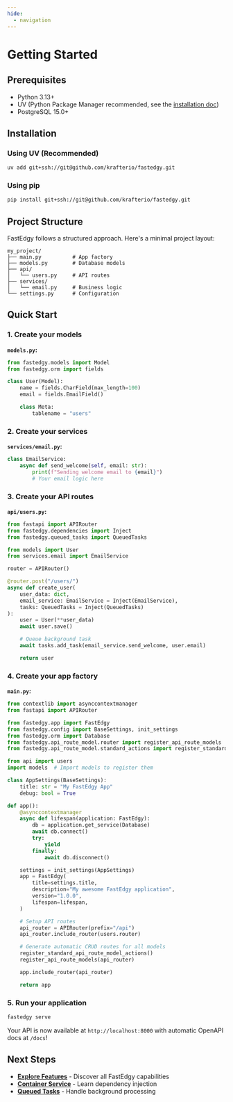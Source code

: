 ```yaml
---
hide:
  - navigation
---
```


# Getting Started

## Prerequisites

- Python 3.13+
- UV (Python Package Manager recommended, see the [installation doc](https://docs.astral.sh/uv/getting-started/installation))
- PostgreSQL 15.0+

## Installation

### Using UV (Recommended)

```bash
uv add git+ssh://git@github.com/krafterio/fastedgy.git
```

### Using pip

```bash
pip install git+ssh://git@github.com/krafterio/fastedgy.git
```

## Project Structure

FastEdgy follows a structured approach. Here's a minimal project layout:

```
my_project/
├── main.py          # App factory
├── models.py        # Database models
├── api/
│   └── users.py     # API routes
├── services/
│   └── email.py     # Business logic
└── settings.py      # Configuration
```

## Quick Start

### 1. Create your models

**`models.py`:**
```python
from fastedgy.models import Model
from fastedgy.orm import fields

class User(Model):
    name = fields.CharField(max_length=100)
    email = fields.EmailField()

    class Meta:
        tablename = "users"
```

### 2. Create your services

**`services/email.py`:**
```python
class EmailService:
    async def send_welcome(self, email: str):
        print(f"Sending welcome email to {email}")
        # Your email logic here
```

### 3. Create your API routes

**`api/users.py`:**
```python
from fastapi import APIRouter
from fastedgy.dependencies import Inject
from fastedgy.queued_tasks import QueuedTasks

from models import User
from services.email import EmailService

router = APIRouter()

@router.post("/users/")
async def create_user(
    user_data: dict,
    email_service: EmailService = Inject(EmailService),
    tasks: QueuedTasks = Inject(QueuedTasks)
):
    user = User(**user_data)
    await user.save()

    # Queue background task
    await tasks.add_task(email_service.send_welcome, user.email)

    return user
```

### 4. Create your app factory

**`main.py`:**
```python
from contextlib import asynccontextmanager
from fastapi import APIRouter

from fastedgy.app import FastEdgy
from fastedgy.config import BaseSettings, init_settings
from fastedgy.orm import Database
from fastedgy.api_route_model.router import register_api_route_models
from fastedgy.api_route_model.standard_actions import register_standard_api_route_model_actions

from api import users
import models  # Import models to register them

class AppSettings(BaseSettings):
    title: str = "My FastEdgy App"
    debug: bool = True

def app():
    @asynccontextmanager
    async def lifespan(application: FastEdgy):
        db = application.get_service(Database)
        await db.connect()
        try:
            yield
        finally:
            await db.disconnect()

    settings = init_settings(AppSettings)
    app = FastEdgy(
        title=settings.title,
        description="My awesome FastEdgy application",
        version="1.0.0",
        lifespan=lifespan,
    )

    # Setup API routes
    api_router = APIRouter(prefix="/api")
    api_router.include_router(users.router)

    # Generate automatic CRUD routes for all models
    register_standard_api_route_model_actions()
    register_api_route_models(api_router)

    app.include_router(api_router)

    return app
```

### 5. Run your application

```bash
fastedgy serve
```

Your API is now available at `http://localhost:8000` with automatic OpenAPI docs at `/docs`!

## Next Steps

- **[Explore Features](features/)** - Discover all FastEdgy capabilities
- **[Container Service](features/container-service/overview.md)** - Learn dependency injection
- **[Queued Tasks](features/queued-tasks/overview.md)** - Handle background processing
